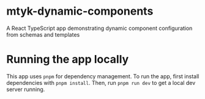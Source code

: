 # mtyk-dynamic-components

A React TypeScript app demonstrating dynamic component configuration from schemas and templates

# Running the app locally

This app uses `pnpm` for dependency management.
To run the app, first install dependencies with `pnpm install`.
Then, run `pnpm run dev` to get a local dev server running.
